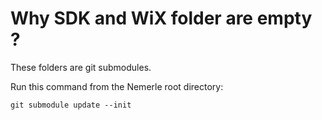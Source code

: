 # Why SDK and WiX folder are empty ?

These folders are git submodules.

Run this command from the Nemerle root directory:

```
git submodule update --init
```
